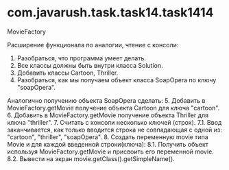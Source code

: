 # com.javarush.task.task14.task1414
MovieFactory


Расширение функционала по аналогии, чтение с консоли:
1. Разобраться, что программа умеет делать.
2. Все классы должны быть внутри класса Solution.
3. Добавить классы Cartoon, Thriller.
4. Разобраться, как мы получаем объект класса SoapOpera по ключу "soapOpera".

Аналогично получению объекта SoapOpera сделать:
5. Добавить в MovieFactory.getMovie получение объекта Cartoon для ключа "cartoon".
6. Добавить в MovieFactory.getMovie получение объекта Thriller для ключа "thriller".
7. Считать с консоли несколько ключей (строк).
7.1. Ввод заканчивается, как только вводится строка не совпадающая с одной из: "cartoon", "thriller", "soapOpera".
8. Создать переменную movie типа Movie и для каждой введенной строки(ключа):
8.1. Получить объект используя MovieFactory.getMovie и присвоить его переменной movie.
8.2. Вывести на экран movie.getClass().getSimpleName().
